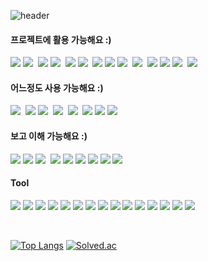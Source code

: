 ![header](https://capsule-render.vercel.app/api?type=waving&color=random&height=150&section=header&text=Jang%20Yeonji&fontSize=60&&fontColor=ffffff&desc=Back-End%20Developer&descAlignY=80&fontAlignY=40)

<!-- ㉠ 기능 구현 및 장애(에러) 처리 가능한 것 Tip. 여기에 언급한 기술스택은 [과제 프로젝트 활용하였는지 자세하게 경험]에서 어떻게 서술해주세요.
㉡ 사용경험은 있는 것 없으나, 교육 등으로 이론적 지식이 있는 것 -->

#### 프로젝트에 활용 가능해요 :)
<img src="https://img.shields.io/badge/Java-007396?style=flat-square&logo=Java&logoColor=white"/></a>
<img src="https://img.shields.io/badge/Python-3766AB?style=flat-square&logo=Python&logoColor=white"/></a>&nbsp;
<img src="https://img.shields.io/badge/MySQL-4479A1?style=flat-square&logo=MySQL&logoColor=white"/></a>
<img src="https://img.shields.io/badge/JavaScript-F7DF1E?style=flat-square&logo=JavaScript&logoColor=white"/></a>&nbsp;
<img src="https://img.shields.io/badge/HTML5-E34F26?style=flat-square&logo=HTML5&logoColor=white"/></a>
<img src="https://img.shields.io/badge/CSS3-1572B6?style=flat-square&logo=CSS3&logoColor=white"/></a>&nbsp;
<img src="https://img.shields.io/badge/Django-092E20?style=flat-square&logo=Django&logoColor=white"/></a>
<img src="https://img.shields.io/badge/Spring-6DB33F?style=flat-square&logo=Spring&logoColor=white"/></a>
<img src="https://img.shields.io/badge/Spring Boot-6DB33F?style=flat-square&logo=Spring Boot&logoColor=white"/></a>&nbsp;
<img src="https://img.shields.io/badge/Android Studio-3DDC84?style=flat-square&logo=Android Studio&logoColor=white"/></a>&nbsp;
<img src="https://img.shields.io/badge/Linux-FCC624?style=flat-square&logo=Linux&logoColor=white"/></a>
<img src="https://img.shields.io/badge/Git-181717?style=flat-square&logo=Git&logoColor=white"/></a>
<img src="https://img.shields.io/badge/GitHub-FF61F6?style=flat-square&logo=GitHub&logoColor=white"/></a>&nbsp;
<img src="https://img.shields.io/badge/Apache Tomcat-F8DC75?style=flat-square&logo=Apache Tomcat&logoColor=white"/></a>&nbsp;

#### 어느정도 사용 가능해요 :)
<img src="https://img.shields.io/badge/C-A8B9CC?style=flat-square&logo=C&logoColor=white"/></a>&nbsp;
<img src="https://img.shields.io/badge/Oracle-F80000?style=flat-square&logo=Oracle&logoColor=white"/></a>
<img src="https://img.shields.io/badge/MariaDB-003545?style=flat-square&logo=MariaDB&logoColor=white"/></a>&nbsp;
<img src="https://img.shields.io/badge/SQLite-003B57?style=flat-square&logo=SQLite&logoColor=white"/></a>&nbsp;
<img src="https://img.shields.io/badge/Amazon AWS-232F3E?style=flat-square&logo=Amazon AWS&logoColor=white"/></a>&nbsp;
<img src="https://img.shields.io/badge/Adobe Photoshop-31A8FF?style=flat-square&logo=Adobe Photoshop&logoColor=white"/></a>
<img src="https://img.shields.io/badge/Adobe XD-FF61F6?style=flat-square&logo=Adobe XD&logoColor=white"/></a>
<img src="https://img.shields.io/badge/Adobe Illustrator-FF9A00?style=flat-square&logo=Adobe Illustrator&logoColor=white"/></a>

#### 보고 이해 가능해요 :)
<img src="https://img.shields.io/badge/Bootstrap-7952B3?style=flat-square&logo=Bootstrap&logoColor=white"/></a>
<img src="https://img.shields.io/badge/AngularJS-E23237?style=flat-square&logo=AngularJS&logoColor=white"/></a>
<img src="https://img.shields.io/badge/Thymeleaf-0A84FF?style=flat-square&logo=Thymeleaf&logoColor=white"/></a>&nbsp;
<img src="https://img.shields.io/badge/scikit learn-F7931E?style=flat-square&logo=scikit learn&logoColor=white"/></a>
<img src="https://img.shields.io/badge/R-276DC3?style=flat-square&logo=R&logoColor=white"/></a>
<img src="https://img.shields.io/badge/pandas-150458?style=flat-square&logo=pandas&logoColor=white"/></a>
<img src="https://img.shields.io/badge/NumPy-013243?style=flat-square&logo=NumPy&logoColor=white"/></a>
<img src="https://img.shields.io/badge/SciPy-8CAAE6?style=flat-square&logo=SciPy&logoColor=white"/></a>
<img src="https://img.shields.io/badge/OWASP-000000?style=flat-square&logo=OWASP&logoColor=white"/></a>

#### Tool
<img src="https://img.shields.io/badge/Eclipse IDE-2C2255?style=flat-square&logo=Eclipse IDE&logoColor=white"/></a>
<img src="https://img.shields.io/badge/PyCharm-000000?style=flat-square&logo=PyCharm&logoColor=white"/></a>
<img src="https://img.shields.io/badge/Jupyter-F37626?style=flat-square&logo=Jupyter&logoColor=white"/></a>
<img src="https://img.shields.io/badge/Anaconda-44A833?style=flat-square&logo=Anaconda&logoColor=white"/></a>
<img src="https://img.shields.io/badge/Visual Studio-5C2D91?style=flat-square&logo=Visual Studio&logoColor=white"/></a>
<img src="https://img.shields.io/badge/Visual Studio Code-007ACC?style=flat-square&logo=Visual Studio Code&logoColor=white"/></a>
<img src="https://img.shields.io/badge/IntelliJ IDEA-000000?style=flat-square&logo=IntelliJ IDEA&logoColor=white"/></a>
<img src="https://img.shields.io/badge/Xcode-147EFB?style=flat-square&logo=Xcode&logoColor=white"/></a>
<img src="https://img.shields.io/badge/Kali Linux-557C94?style=flat-square&logo=Kali Linux&logoColor=white"/></a>
<img src="https://img.shields.io/badge/CentOS-262577?style=flat-square&logo=CentOS&logoColor=white"/></a>
<img src="https://img.shields.io/badge/Ubuntu-E95420?style=flat-square&logo=Ubuntu&logoColor=white"/></a>
<img src="https://img.shields.io/badge/VMware-607078?style=flat-square&logo=VMware&logoColor=white"/></a>
<img src="https://img.shields.io/badge/Notepad++-90E59A?style=flat-square&logo=Apache Tomcat&logoColor=white"/></a>
<img src="https://img.shields.io/badge/Notion-000000?style=flat-square&logo=Notion&logoColor=white"/></a>
<img src="https://img.shields.io/badge/Slack-4A154B?style=flat-square&logo=Slack&logoColor=white"/></a>
<!-- <img src="https://img.shields.io/badge/Jira-0052CC?style=flat-square&logo=Jira&logoColor=white"/></a> -->
<br/>

[![Top Langs](https://github-readme-stats.vercel.app/api/top-langs/?username=JangYeonji&layout=compact)](https://github.com/anuraghazra/github-readme-stats)
[![Solved.ac](http://mazassumnida.wtf/api/generate_badge?boj=jyj98020)](https://solved.ac/profile/jyj98020)
